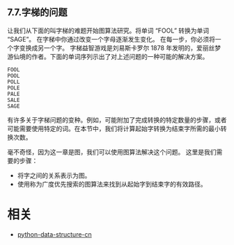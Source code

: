 
## 7.7.字梯的问题

让我们从下面的叫字梯的难题开始图算法研究。将单词 “FOOL” 转换为单词 “SAGE”。 在字梯中你通过改变一个字母逐渐发生变化。 在每一步，你必须将一个字变换成另一个字。 字梯益智游戏是刘易斯卡罗尔 1878 年发明的，爱丽丝梦游仙境的作者。下面的单词序列示出了对上述问题的一种可能的解决方案。

```
FOOL
POOL
POLL
POLE
PALE
SALE
SAGE
```

有许多关于字梯问题的变种。例如，可能附加了完成转换的特定数量的步骤，或者可能需要使用特定的词。在本节中，我们将计算起始字转换为结束字所需的最小转换次数。

毫不奇怪，因为这一章是图，我们可以使用图算法解决这个问题。 这里是我们需要的步骤：

* 将字之间的关系表示为图。
* 使用称为广度优先搜索的图算法来找到从起始字到结束字的有效路径。






# 相关

- [python-data-structure-cn](https://github.com/facert/python-data-structure-cn)
